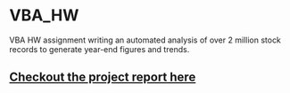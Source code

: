 # VBA_HW
VBA HW assignment writing an automated analysis of over 2 million stock records to generate year-end figures and trends.

<a href="https://MrATX.github.io/VBA_Challenge"><h2>Checkout the project report here</h2></a>
